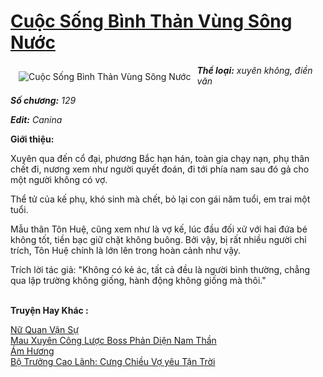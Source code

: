 <a href="https://utruyen.com/truyen/cuoc-song-binh-than-vung-song-nuoc/14568/" title="Cuộc Sống Bình Thản Vùng Sông Nước"><h1>Cuộc Sống Bình Thản Vùng Sông Nước</h1></a><div style="display:table"><img align="right" style="float: left; padding: 10px;" src="https://utruyen.com/images/story/200x260/cuoc-song-binh-than-vung-song-nuoc.jpg" alt="Cuộc Sống Bình Thản Vùng Sông Nước"><b><i>Thể loại:</i></b><i> xuyên không, điền văn </i><p></p><b><i>Số chương:</i></b><i> 129</i><p></p><b><i>Edit:</i></b><i> Canina</i><p></p><b>Giới thiệu:</b><p></p>Xuyên qua đến cổ đại, phương Bắc hạn hán, toàn gia chạy nạn, phụ thân chết đi, nương xem như người quyết đoán, đi tới phía nam sau đó gả cho một người không có vợ.<p></p>Thể tử của kế phụ, khó sinh mà chết, bỏ lại con gái năm tuổi, em trai một tuổi.<p></p>Mẫu thân Tôn Huệ, cũng xem như là vợ kế, lúc đầu đối xử với hai đứa bé không tốt, tiền bạc giữ chặt không buông. Bởi vậy, bị rất nhiều người chỉ trích, Tôn Huệ chính là lớn lên trong hoàn cảnh như vậy.<p></p>Trích lời tác giả: "Không có kẻ ác, tất cả đều là người bình thường, chẳng qua lập trường không giống, hành động không giống mà thôi."</div><p><br><b>Truyện Hay Khác :</b></p><a href="https://utruyen.com/truyen/nu-quan-van-su/17599/" alt="Nữ Quan Vận Sự">Nữ Quan Vận Sự</a><br/><a href="https://truyenngontinhay.wordpress.com/2019/10/03/mau-xuyen-cong-luoc-boss-phan-dien-nam-than/" alt="Mau Xuyên Công Lược Boss Phản Diện Nam Thần">Mau Xuyên Công Lược Boss Phản Diện Nam Thần</a><br/><a href="https://truyenngontinhay.wordpress.com/2019/10/03/am-huong/" alt="Ám Hương">Ám Hương</a><br/><a href="https://truyenngontinhay.wordpress.com/2019/10/03/bo-truong-cao-lanh-cung-chieu-vo-yeu-tan-troi/" alt="Bộ Trưởng Cao Lãnh: Cưng Chiều Vợ yêu Tận Trời">Bộ Trưởng Cao Lãnh: Cưng Chiều Vợ yêu Tận Trời</a><br/>